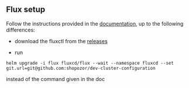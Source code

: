 ## Flux setup

Follow the instructions provided in the [documentation](https://github.com/fluxcd/helm-operator-get-started), up to the following differences:

* download the fluxctl from the [releases](https://github.com/fluxcd/flux/releases)

* run 
```
helm upgrade -i flux fluxcd/flux --wait --namespace fluxcd --set git.url=git@github.com:shopozor/dev-cluster-configuration
```
instead of the command given in the doc